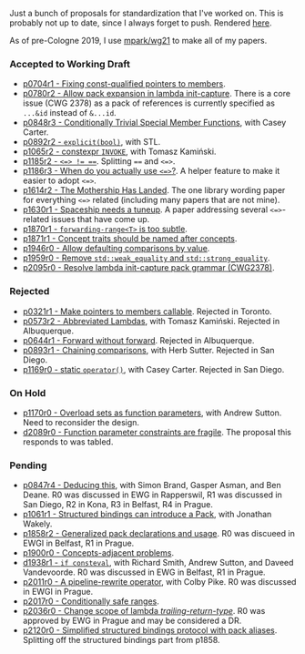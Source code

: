Just a bunch of proposals for standardization that I've worked on. This is
probably not up to date, since I always forget to push. Rendered
[here](https://brevzin.github.io/cpp_proposals).

As of pre-Cologne 2019, I use [mpark/wg21](https://github.com/mpark/wg21) to
make all of my papers.

### Accepted to Working Draft

- [p0704r1 - Fixing const-qualified pointers to members](0704_const_qual_pmfs/p0704r1.html).
- [p0780r2 - Allow pack expansion in lambda init-capture](0780_lambda_pack_capture/p0780r2.html). There is a core issue (CWG 2378) as a pack of references is currently specified as `...&id` instead of `&...id`.
- [p0848r3 - Conditionally Trivial Special Member Functions](0848_special_members/p0848r3.html), with Casey Carter.
- [p0892r2 - `explicit(bool)`](0892_explicit_bool/p0892r2.html), with STL. 
- [p1065r2 - constexpr `INVOKE`](1065_constexpr_invoke/p1065r2.html), with Tomasz Kamiński.
- [p1185r2 - `<=> != ==`](118x_spaceship/p1185r2.html). Splitting `==` and `<=>`.
- [p1186r3 - When do you actually use `<=>`?](118x_spaceship/p1186r3.html). A helper
  feature to make it easier to adopt `<=>`.
- [p1614r2 - The Mothership Has Landed](118x_spaceship/p1614r2.html). The one
  library wording paper for everything `<=>` related (including many papers that
  are not mine).
- [p1630r1 - Spaceship needs a tuneup](118x_spaceship/p1630r1.html). A paper addressing several `<=>`-
  related issues that have come up.
- [p1870r1 - `forwarding-range<T>` is too subtle](1870_forwarding_range/p1870r1.html).
- [p1871r1 - Concept traits should be named after concepts](1871_enable_sized_range/p1871r1.html).
- [p1946r0 - Allow defaulting comparisons by value](1946_dflt_value_comparisons/p1946r0.html).
- [p1959r0 - Remove `std::weak_equality` and `std::strong_equality`](1959_remove_equality/p1959r0.html).
- [p2095r0 - Resolve lambda init-capture pack grammar (CWG2378)](2095_lambda_pack_cwg/p2095r0.html).

### Rejected

- [p0321r1 - Make pointers to members callable](0312_pointers_to_members/p0312r1.html). Rejected in Toronto.
- [p0573r2 - Abbreviated Lambdas](0573_abbrev_lambdas/p0573r2.html), with Tomasz Kamiński. Rejected in Albuquerque.
- [p0644r1 - Forward without forward](0644_fwd/p0644r1.html). Rejected in Albuquerque.
- [p0893r1 - Chaining comparisons](0893_chain_comparisons/p0893r1.html), with Herb Sutter. Rejected in San Diego.
- [p1169r0 - static `operator()`](1169_static_call/p1169r0.html), with Casey Carter. Rejected in San Diego.

### On Hold
- [p1170r0 - Overload sets as function parameters](1170_overload_sets/p1170r0.html), with Andrew Sutton. Need to reconsider the design.
- [d2089r0 - Function parameter constraints are fragile](2089_param_constraints/d2089r0.html). The proposal this responds to was tabled.

### Pending

- [p0847r4 - Deducing this](0847_deducing_this/p0847r4.html), with Simon Brand,
  Gasper Asman, and Ben Deane. R0 was discussed in EWG in Rapperswil, R1 was
  discussed in San Diego, R2 in Kona, R3 in Belfast, R4 in Prague.
- [p1061r1 - Structured bindings can introduce a Pack](1061_sb_pack/p1061r1.html), with Jonathan Wakely.
- [p1858r2 - Generalized pack declarations and usage](1858_generalized_packs/p1858r2.html).
  R0 was discueed in EWGI in Belfast, R1 in Prague.
- [p1900r0 - Concepts-adjacent problems](1900_concepts/p1900r0.html).
- [d1938r1 - `if consteval`](1938_if_consteval/d1938r1.html), with Richard Smith, Andrew Sutton, and Daveed Vandevoorde.
  R0 was discussed in EWG in Belfast, R1 in Prague.
- [p2011r0 - A pipeline-rewrite operator](2011_pipeline/p2011r0.html), with Colby Pike.
  R0 was discussed in EWGI in Prague.
- [p2017r0 - Conditionally safe ranges](2017_safe_range/p2017r0.html).
- [p2036r0 - Change scope of lambda _trailing-return-type_](2036_lambda_scope/p2036r0.html).
  R0 was approved by EWG in Prague and may be considered a DR.
- [p2120r0 - Simplified structured bindings protocol with pack aliases](1858_generalized_packs/p2120r0.html). Splitting off the structured bindings
  part from p1858.

